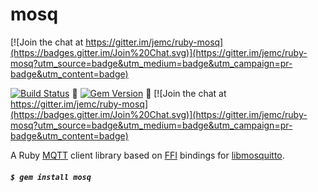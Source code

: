 # mosq

[![Join the chat at https://gitter.im/jemc/ruby-mosq](https://badges.gitter.im/Join%20Chat.svg)](https://gitter.im/jemc/ruby-mosq?utm_source=badge&utm_medium=badge&utm_campaign=pr-badge&utm_content=badge)

[![Build Status](https://circleci.com/gh/jemc/ruby-mosq/tree/master.svg?style=svg)](https://circleci.com/gh/jemc/ruby-mosq/tree/master) 
[![Gem Version](https://badge.fury.io/rb/mosq.png)](http://badge.fury.io/rb/mosq) 
[![Join the chat at https://gitter.im/jemc/ruby-mosq](https://badges.gitter.im/Join%20Chat.svg)](https://gitter.im/jemc/ruby-mosq?utm_source=badge&utm_medium=badge&utm_campaign=pr-badge&utm_content=badge)

A Ruby [MQTT](http://mqtt.org/) client library based on [FFI](https://github.com/ffi/ffi/wiki) bindings for [libmosquitto](http://mosquitto.org/man/libmosquitto-3.html).

##### `$ gem install mosq`
